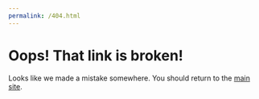 ```yaml
---
permalink: /404.html
---
```

# Oops! That link is broken!

Looks like we made a mistake somewhere. You should return to the [main site](index.md).

